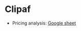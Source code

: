 # Clipaf

- Pricing analysis: [Google sheet](https://docs.google.com/spreadsheets/d/1e9cv-rcMNjXqTO60rBTHce42Eg4MwzA7BtvVn1_AmiI/edit?gid=0#gid=0)
